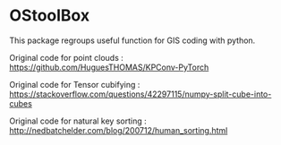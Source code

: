# OStoolBox
This package regroups useful function for GIS coding with python.

Original code for point clouds : https://github.com/HuguesTHOMAS/KPConv-PyTorch

Original code for Tensor cubifying : https://stackoverflow.com/questions/42297115/numpy-split-cube-into-cubes

Original code for natural key sorting : http://nedbatchelder.com/blog/200712/human_sorting.html
